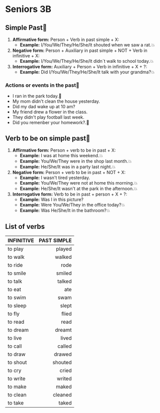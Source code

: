 # Seniors 3B

## Simple Past🌟

1. __Affirmative form:__ Person + Verb in past simple + X:
    * __Example:__ I/You/We/They/He/She/It shouted when we saw a rat.💥
2. __Negative form:__ Person + Auxiliary in past simple + NOT + Verb in infinitive + X:
    * __Example:__ I/You/We/They/He/She/It didn´t walk to school today.💥
3. __Interrogative form:__ Auxiliary + Person + Verb in infinitive + X + ?:
    * __Example:__ Did I/You/We/They/He/She/It talk with your grandma?💥

### Actions or events in the past🌟

* I ran in the park today.💫 
* My mom didn't clean the house yesterday.
* Did my dad wake up at 10 am?
* My friend drew a flower in the class.
* They didn't play football last week.
* Did you remenber your homework?.💫 

## Verb to be on simple past🌟

1. __Affirmative form:__ Person + verb to be in past + X:
    * __Example:__ I was at home this weekend.💥
    * __Example:__ You/We/They were in the shop last month.💥
    * __Example:__ He/She/It was in a party last night.💥
2. __Negative form:__ Person + verb to be in past + NOT + X:
    * __Example:__ I wasn't tired yesterday.
    * __Example:__ You/We/They were not at home this morning.💥
    * __Example:__ He/She/It wasn't at the park in the afternoon.💥
3. __Interrogative form:__ Verb to be in past + person + X + ?:
    * __Example:__ Was I in this picture?
    * __Example:__ Were You/We/They in the office today?💥
    * __Example:__ Was He/She/It in the bathroom?💥

## List of verbs

INFINITIVE | PAST SIMPLE
:--------- | ----------:
to play    | played
to walk    | walked
to ride    | rode
to smile   | smiled
to talk    | talked
to eat     | ate
to swim    | swam
to sleep   | slept
to fly     | flied
to read    | read
to dream   | dreamt
to live    | lived
to call    | called
to draw    | drawed
to shout   | shouted
to cry     | cried
to write   | writed
to make    | maked
to clean   | cleaned
to take    | taked
